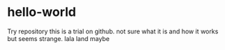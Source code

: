 # hello-world
Try repository
this is a trial on github. not sure what it is and how it works but seems strange. 
lala land maybe 
